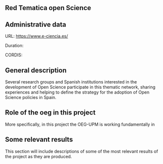## Red Tematica open Science


## Administrative data

URL: https://www.e-ciencia.es/

Duration: 

CORDIS: 

## General description
Several research groups and Spanish institutions interested in the development of Open Science participate in this thematic network, sharing experiences and helping to define the strategy for the adoption of Open Science policies in Spain.


## Role of the oeg in this project
More specifically, in this project the OEG-UPM is working fundamentally in 



## Some relevant results
This section will include descriptions of some of the most relevant results of the project as they are produced.